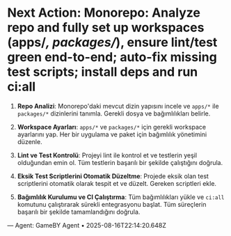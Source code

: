 # Next Action: Monorepo: Analyze repo and fully set up workspaces (apps/*, packages/*), ensure lint/test green end-to-end; auto-fix missing test scripts; install deps and run ci:all

1. **Repo Analizi**: Monorepo'daki mevcut dizin yapısını incele ve `apps/*` ile `packages/*` dizinlerini tanımla. Gerekli dosya ve bağımlılıkları belirle.

2. **Workspace Ayarları**: `apps/*` ve `packages/*` için gerekli workspace ayarlarını yap. Her bir uygulama ve paket için bağımlılık yönetimini düzenle.

3. **Lint ve Test Kontrolü**: Projeyi lint ile kontrol et ve testlerin yeşil olduğundan emin ol. Tüm testlerin başarılı bir şekilde çalıştığını doğrula.

4. **Eksik Test Scriptlerini Otomatik Düzeltme**: Projede eksik olan test scriptlerini otomatik olarak tespit et ve düzelt. Gereken scriptleri ekle.

5. **Bağımlılık Kurulumu ve CI Çalıştırma**: Tüm bağımlılıkları yükle ve `ci:all` komutunu çalıştırarak sürekli entegrasyonu başlat. Tüm süreçlerin başarılı bir şekilde tamamlandığını doğrula.

— Agent: GameBY Agent • 2025-08-16T22:14:20.648Z
